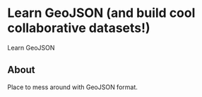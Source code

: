 Learn GeoJSON (and build cool collaborative datasets!)
=============

Learn GeoJSON

## About
Place to mess around with GeoJSON format.

